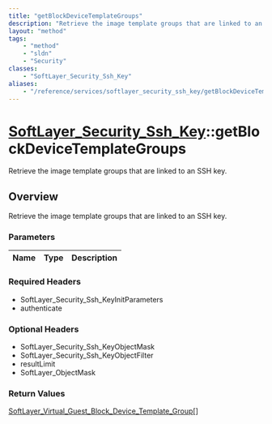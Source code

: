 ```yaml
---
title: "getBlockDeviceTemplateGroups"
description: "Retrieve the image template groups that are linked to an SSH key."
layout: "method"
tags:
    - "method"
    - "sldn"
    - "Security"
classes:
    - "SoftLayer_Security_Ssh_Key"
aliases:
    - "/reference/services/softlayer_security_ssh_key/getBlockDeviceTemplateGroups"
---
```

# [SoftLayer_Security_Ssh_Key](/reference/services/SoftLayer_Security_Ssh_Key)::getBlockDeviceTemplateGroups

Retrieve the image template groups that are linked to an SSH key.


## Overview 
Retrieve the image template groups that are linked to an SSH key.

### Parameters 
|Name | Type | Description |
| --- | --- | --- |


### Required Headers
* SoftLayer_Security_Ssh_KeyInitParameters
* authenticate

### Optional Headers
* SoftLayer_Security_Ssh_KeyObjectMask
* SoftLayer_Security_Ssh_KeyObjectFilter
* resultLimit
* SoftLayer_ObjectMask

### Return Values
<a href='/reference/datatypes/SoftLayer_Virtual_Guest_Block_Device_Template_Group'>SoftLayer_Virtual_Guest_Block_Device_Template_Group[] </a>

